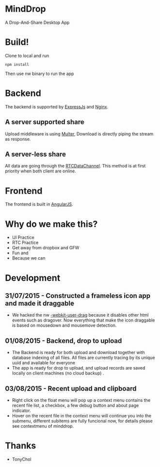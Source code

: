 # MindDrop
A Drop-And-Share Desktop App

# Build!
Clone to local and run 

    npm install
    
Then use nw binary to run the app

# Backend

The backend is supported by [ExpressJs](http://expressjs.com/) and [Nginx](http://nginx.org).

## A server supported share

Upload middleware is using [Multer](https://github.com/expressjs/multer), Download is directly piping the stream as response.

## A server-less share

All data are going through the [RTCDataChannel](https://developer.mozilla.org/en-US/docs/Web/API/RTCDataChannel). This method is at first priority when both client are online.

# Frontend

The frontend is built in [AngularJS](https://angularjs.org/).

# Why do we make this?

* UI Practice
* RTC Practice
* Get away from dropbox and GFW
* Fun and
* Because we can

# Development

## 31/07/2015 - Constructed a frameless icon app and made it draggable

* We hacked the nw [-webkit-user-drag](https://github.com/nwjs/nw.js/wiki/Frameless-window) because it disables other html events such as dragover. Now everything that make the icon draggable is based on mousedown and mousemove detection.

## 01/08/2015 - Backend, drop to upload

* The Backend is ready for both upload and download together with database indexing of all files. All files are currently tracing by its unique uuid and available for everyone
* The app is ready for drop to upload, and upload records are saved locally on client machines (no cloud backup) .


## 03/08/2015 - Recent upload and clipboard

* Right click on the float menu will pop up a context menu contains the recent file list, a checkbox, a few debug button and about page indicator.
* Hover on the recent file in the context menu will continue you into the submenu, different subitems are fully funcional now, for details please see contextmenu of minddrop.

# Thanks
* TonyChol

